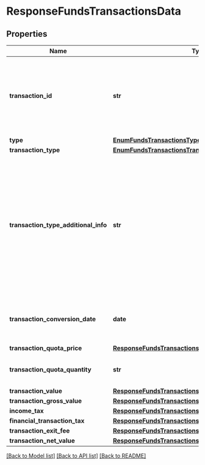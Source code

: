 # ResponseFundsTransactionsData

## Properties
Name | Type | Description | Notes
------------ | ------------- | ------------- | -------------
**transaction_id** | **str** | Código ou identificador único prestado pela instituição que mantém a representação individual do movimento na posição do fundo. | 
**type** | [**EnumFundsTransactionsType**](EnumFundsTransactionsType.md) |  | 
**transaction_type** | [**EnumFundsTransactionsTransactionType**](EnumFundsTransactionsTransactionType.md) |  | 
**transaction_type_additional_info** | **str** | Informação adicional do tipo do motivo, para preenchimento no caso de movimentações não delimitadas no domínio.  [Restrição] Campo de preenchimento obrigatório pelas participantes quando o campo &#x27;transactionType&#x27; for preenchido com o valor &#x27;OUTROS&#x27;.  | [optional] 
**transaction_conversion_date** | **date** | Data da conversão da transação de movimentação do fundo de investimento. | 
**transaction_quota_price** | [**ResponseFundsTransactionsDataTransactionQuotaPrice**](ResponseFundsTransactionsDataTransactionQuotaPrice.md) |  | 
**transaction_quota_quantity** | **str** | Número de cotas convertidas na data da movimentação.  | 
**transaction_value** | [**ResponseFundsTransactionsDataTransactionValue**](ResponseFundsTransactionsDataTransactionValue.md) |  | 
**transaction_gross_value** | [**ResponseFundsTransactionsDataTransactionGrossValue**](ResponseFundsTransactionsDataTransactionGrossValue.md) |  | 
**income_tax** | [**ResponseFundsTransactionsDataIncomeTax**](ResponseFundsTransactionsDataIncomeTax.md) |  | [optional] 
**financial_transaction_tax** | [**ResponseFundsTransactionsDataFinancialTransactionTax**](ResponseFundsTransactionsDataFinancialTransactionTax.md) |  | [optional] 
**transaction_exit_fee** | [**ResponseFundsTransactionsDataTransactionExitFee**](ResponseFundsTransactionsDataTransactionExitFee.md) |  | [optional] 
**transaction_net_value** | [**ResponseFundsTransactionsDataTransactionNetValue**](ResponseFundsTransactionsDataTransactionNetValue.md) |  | [optional] 

[[Back to Model list]](../README.md#documentation-for-models) [[Back to API list]](../README.md#documentation-for-api-endpoints) [[Back to README]](../README.md)

